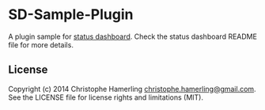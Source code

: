 # SD-Sample-Plugin

A plugin sample for [status dashboard](https://github.com/obazoud/statusdashboard). Check the status dashboard README file for more details.

## License

Copyright (c) 2014 Christophe Hamerling <christophe.hamerling@gmail.com>. See the LICENSE file for license rights and limitations (MIT). 